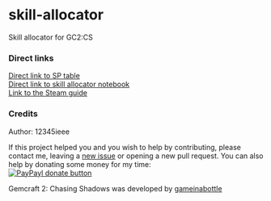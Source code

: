 # skill-allocator
Skill allocator for GC2:CS

### Direct links

[Direct link to SP table](skill_table.csv)  
[Direct link to skill allocator notebook](Skill_allocator.nb?raw=true)  
[Link to the Steam guide](http://steamcommunity.com/sharedfiles/filedetails/?id=486419356)

### Credits

Author: 12345ieee

If this project helped you and you wish to help by contributing, please contact me, leaving a
[new issue](https://github.com/gemforce-team/skill-allocator/issues/new) or opening a new pull request.
You can also help by donating some money for my time:  
[![PayPayl donate button](https://img.shields.io/badge/paypal-donate-yellow.svg)](https://www.paypal.com/cgi-bin/webscr?cmd=_s-xclick&hosted_button_id=LY6RG34S5UCTW "Donate to this project using Paypal")

Gemcraft 2: Chasing Shadows was developed by [gameinabottle](http://gameinabottle.com/)
